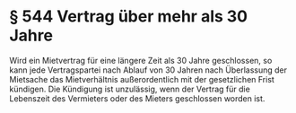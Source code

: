 # § 544 Vertrag über mehr als 30 Jahre
Wird ein Mietvertrag für eine längere Zeit als 30 Jahre geschlossen, so kann jede Vertragspartei nach Ablauf von 30 Jahren nach Überlassung der Mietsache das Mietverhältnis außerordentlich mit der gesetzlichen Frist kündigen. Die Kündigung ist unzulässig, wenn der Vertrag für die Lebenszeit des Vermieters oder des Mieters geschlossen worden ist.